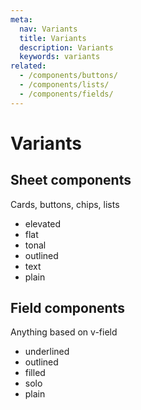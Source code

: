 ```yaml
---
meta:
  nav: Variants
  title: Variants
  description: Variants
  keywords: variants
related:
  - /components/buttons/
  - /components/lists/
  - /components/fields/
---
```


# Variants

## Sheet components

Cards, buttons, chips, lists

- elevated
- flat
- tonal
- outlined
- text
- plain

## Field components

Anything based on v-field

- underlined
- outlined
- filled
- solo
- plain
